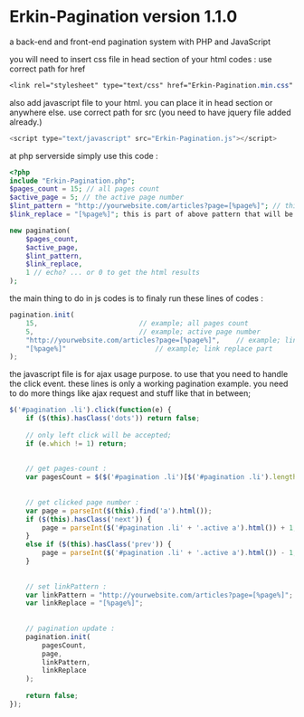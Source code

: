# Erkin-Pagination version 1.1.0
a back-end and front-end pagination system with PHP and JavaScript

you will need to insert css file in head section of your html codes :
use correct path for href
```css
<link rel="stylesheet" type="text/css" href="Erkin-Pagination.min.css" />
```
also add javascript file to your html. you can place it in head section or anywhere else.
use correct path for src
(you need to have jquery file added already.)
```javascript
<script type="text/javascript" src="Erkin-Pagination.js"></script>
```

at php serverside simply use this code :
```php
<?php
include "Erkin-Pagination.php";
$pages_count = 15; // all pages count
$active_page = 5; // the active page number
$lint_pattern = "http://yourwebsite.com/articles?page=[%page%]"; // this is sample pattern for links; you can use local urls too;
$link_replace = "[%page%]"; this is part of above pattern that will be replaced with page number;

new pagination(
	$pages_count,
	$active_page,
	$lint_pattern,
	$link_replace,
	1 // echo? ... or 0 to get the html results
);
```

the main thing to do in js codes is to finaly run these lines of codes :
```javascript
pagination.init(
	15,							// example; all pages count
	5,							// example; active page number
	"http://yourwebsite.com/articles?page=[%page%]",	// example; link pattern
	"[%page%]"						// example; link replace part
);
```

the javascript file is for ajax usage purpose. to use that you need to handle the click event.
these lines is only a working pagination example. you need to do more things like ajax request and stuff like that in between;
```javascript
$('#pagination .li').click(function(e) {
	if ($(this).hasClass('dots')) return false;
			
	// only left click will be accepted;
	if (e.which != 1) return;
	
	
	// get pages-count :
	var pagesCount = $($('#pagination .li')[$('#pagination .li').length - 2]).find('a').html()
	
	
	// get clicked page number :
	var page = parseInt($(this).find('a').html());
	if ($(this).hasClass('next')) {
		page = parseInt($('#pagination .li' + '.active a').html()) + 1;
	}
	else if ($(this).hasClass('prev')) {
		page = parseInt($('#pagination .li' + '.active a').html()) - 1;
	}
	
	
	// set linkPattern :
	var linkPattern = "http://yourwebsite.com/articles?page=[%page%]";
	var linkReplace = "[%page%]";
	
	
	// pagination update :
	pagination.init(
		pagesCount,
		page,
		linkPattern,
		linkReplace
	);
	
	return false;
});
```
